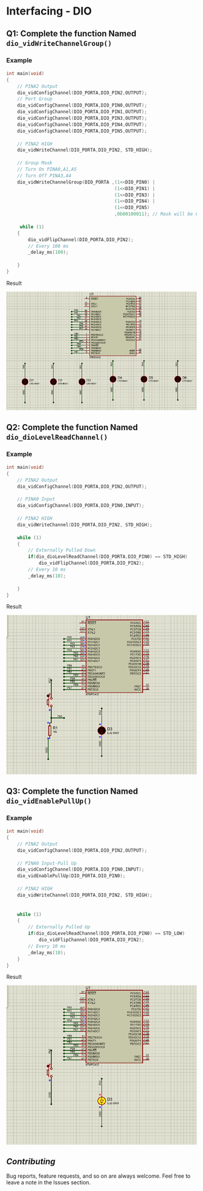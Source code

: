 # Interfacing - DIO 

## Q1:  Complete the function Named `dio_vidWriteChannelGroup()` 

### Example 
```C
int main(void)
{
	// PINA2 Output
	dio_vidConfigChannel(DIO_PORTA,DIO_PIN2,OUTPUT);
	// Port Group
	dio_vidConfigChannel(DIO_PORTA,DIO_PIN0,OUTPUT);
	dio_vidConfigChannel(DIO_PORTA,DIO_PIN1,OUTPUT);
	dio_vidConfigChannel(DIO_PORTA,DIO_PIN3,OUTPUT);	
	dio_vidConfigChannel(DIO_PORTA,DIO_PIN4,OUTPUT);
	dio_vidConfigChannel(DIO_PORTA,DIO_PIN5,OUTPUT);
	
	// PINA2 HIGH
	dio_vidWriteChannel(DIO_PORTA,DIO_PIN2, STD_HIGH);
	
	// Group Mask
	// Turn On PINA0,A1,A5 
	// Turn Off PINA3,A4
	dio_vidWriteChannelGroup(DIO_PORTA ,(1<<DIO_PIN0) |
										(1<<DIO_PIN1) |
										(1<<DIO_PIN3) |
										(1<<DIO_PIN4) |
										(1<<DIO_PIN5) 
										,0b00100011); // Mask will be 0bxx100x11
	 
     while (1) 
    {
		dio_vidFlipChannel(DIO_PORTA,DIO_PIN2); 
		// Every 100 ms
		_delay_ms(100);
		
    }
}

```
Result 

 ![Result]( ./Results/GroupMask.gif) 

 ## Q2:  Complete the function Named `dio_dioLevelReadChannel()` 

### Example 
```C
int main(void)
{
	// PINA2 Output
	dio_vidConfigChannel(DIO_PORTA,DIO_PIN2,OUTPUT);
	
	// PINA0 Input
	dio_vidConfigChannel(DIO_PORTA,DIO_PIN0,INPUT);
	
	// PINA2 HIGH
	dio_vidWriteChannel(DIO_PORTA,DIO_PIN2, STD_HIGH);

    while (1) 
    {
		// Externally Pulled Down
		if(dio_dioLevelReadChannel(DIO_PORTA,DIO_PIN0) == STD_HIGH)
			dio_vidFlipChannel(DIO_PORTA,DIO_PIN2); 
		// Every 10 ms
		_delay_ms(10);
		
    }
}
```
Result 

 ![Result]( ./Results/GetBit.gif) 


 ## Q3:  Complete the function Named `dio_vidEnablePullUp()` 

### Example 
```C
int main(void)
{
	// PINA2 Output
	dio_vidConfigChannel(DIO_PORTA,DIO_PIN2,OUTPUT);
	
	// PINA0 Input-Pull Up
	dio_vidConfigChannel(DIO_PORTA,DIO_PIN0,INPUT);
	dio_vidEnablePullUp(DIO_PORTA,DIO_PIN0);
	
	// PINA2 HIGH
	dio_vidWriteChannel(DIO_PORTA,DIO_PIN2, STD_HIGH);

	 
    while (1) 
    {
		// Externally Pulled Up
		if(dio_dioLevelReadChannel(DIO_PORTA,DIO_PIN0) == STD_LOW)
			dio_vidFlipChannel(DIO_PORTA,DIO_PIN2); 
		// Every 10 ms
		_delay_ms(10);
    }
}
```
Result 

 ![Result]( ./Results/Pull-upEnable.gif) 

 ## *Contributing*  
Bug reports, feature requests, and so on are always welcome. Feel free to leave a note in the Issues section.
